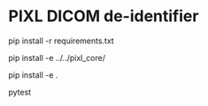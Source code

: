 # PIXL DICOM de-identifier

pip install -r requirements.txt

pip install -e ../../pixl_core/

pip install -e .

pytest